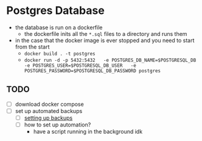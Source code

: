 # Postgres Database
- the database is run on a dockerfile
    - the dockerfile inits all the `*.sql` files to a directory and runs them
- in the case that the docker image is ever stopped and you need to start from the start
    -  `docker build . -t postgres`
    - `docker run -d -p 5432:5432   -e POSTGRES_DB_NAME=$POSTGRESQL_DB   -e POSTGRES_USER=$POSTGRESQL_DB_USER   -e POSTGRES_PASSWORD=$POSTGRESQL_DB_PASSWORD postgres`

## TODO
- [ ] download docker compose
- [ ] set up automated backups
    - [ ] [setting up backups](https://stackoverflow.com/questions/24718706/backup-restore-a-dockerized-postgresql-database) 
    - [ ] how to set up automation?
        - have a script running in the background idk